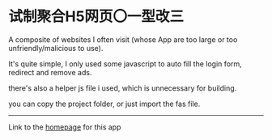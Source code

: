 # 试制聚合H5网页〇一型改三
A composite of websites I often visit (whose App are too large or too unfriendly/malicious to use).

It's quite simple, I only used some javascript to auto fill the login form, redirect and remove ads.

there's also a helper js file i used, which is  unnecessary for building.

you can copy the project folder, or just import the fas file.

---
Link to the [homepage](https://github.com/Theropod/FusionAPP-StartPage) for this app